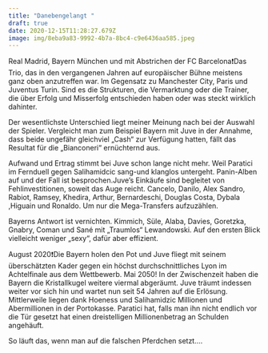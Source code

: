 ```yaml
---
title: "Danebengelangt "
draft: true
date: 2020-12-15T11:28:27.679Z
image: img/8eba9a83-9992-4b7a-8bc4-c9e6436aa585.jpeg
---
```

Real Madrid, Bayern München und mit Abstrichen der FC Barcelona❗️Das Trio, das in den vergangenen Jahren auf europäischer Bühne meistens ganz oben anzutreffen war. Im Gegensatz zu Manchester City, Paris und Juventus Turin. Sind es die Strukturen, die Vermarktung oder die Trainer, die über Erfolg und Misserfolg entschieden haben oder was steckt wirklich dahinter. 

Der wesentlichste Unterschied liegt meiner Meinung nach bei der Auswahl der Spieler. Vergleicht man zum Beispiel Bayern mit Juve in der Annahme, dass  beide ungefähr gleichviel „Cash“ zur Verfügung hatten, fällt das Resultat für die „Bianconeri“ ernüchternd aus.

Aufwand und Ertrag stimmt bei Juve schon lange nicht mehr. Weil Paratici im Fernduell gegen Salihamidcic sang-und klanglos untergeht. Panin-Alben auf und der Fall ist besprochen.Juve’s Einkäufe sind begleitet von Fehlinvestitionen, soweit das Auge reicht. Cancelo, Danilo, Alex Sandro, Rabiot, Ramsey, Khedira, Arthur, Bernardeschi, Douglas Costa, Dybala ,Higuain und Ronaldo. Um nur die Mega-Transfers aufzuzählen.

Bayerns Antwort ist vernichten.  Kimmich, Süle, Alaba, Davies, Goretzka, Gnabry, Coman und Sané mit „Traumlos“ Lewandowski. Auf den ersten Blick vielleicht weniger „sexy“, dafür aber effizient.

August 2020❗️Die Bayern holen den Pot und Juve fliegt mit seinem überschätzten Kader gegen ein höchst durchschnittliches Lyon im Achtelfinale aus dem Wettbewerb. Mai 2050! In der Zwischenzeit haben die Bayern die Kristallkugel weitere viermal abgeräumt. Juve träumt indessen weiter vor sich hin und wartet nun seit 54 Jahren auf die Erlösung. Mittlerweile liegen dank Hoeness und Salihamidzic Millionen und Abermillionen in der Portokasse. Paratici hat, falls man ihn nicht endlich vor die Tür gesetzt hat einen dreistelligen Millionenbetrag an Schulden angehäuft.

So läuft das, wenn man auf die falschen Pferdchen setzt....